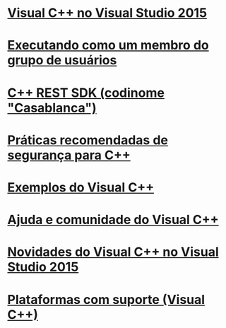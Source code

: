 # [Visual C++ no Visual Studio 2015](visual-cpp-in-visual-studio-2015.md)
# [Executando como um membro do grupo de usuários](running-as-a-member-of-the-users-group.md)
# [C++ REST SDK (codinome "Casablanca")](cpp-rest-sdk-codename-casablanca.md)
# [Práticas recomendadas de segurança para C++](security-best-practices-for-cpp.md)
# [Exemplos do Visual C++](visual-cpp-samples.md)
# [Ajuda e comunidade do Visual C++](visual-cpp-help-and-community.md)
# [Novidades do Visual C++ no Visual Studio 2015](what-s-new-for-visual-cpp-in-visual-studio-2015.md)
# [Plataformas com suporte (Visual C++)](supported-platforms-visual-cpp.md)
